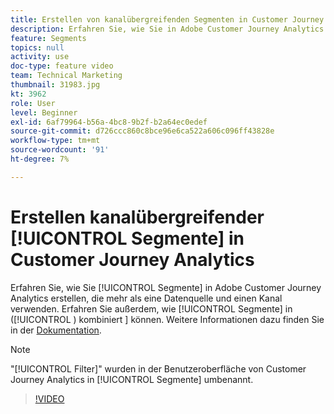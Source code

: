 ```yaml
---
title: Erstellen von kanalübergreifenden Segmenten in Customer Journey Analytics
description: Erfahren Sie, wie Sie in Adobe Customer Journey Analytics Segmente erstellen, die mehr als eine Datenquelle und einen Kanal verwenden. Erfahren Sie außerdem, wie Segmente in Visualisierungen kombiniert werden können.
feature: Segments
topics: null
activity: use
doc-type: feature video
team: Technical Marketing
thumbnail: 31983.jpg
kt: 3962
role: User
level: Beginner
exl-id: 6af79964-b56a-4bc8-9b2f-b2a64ec0edef
source-git-commit: d726ccc860c8bce96e6ca522a606c096ff43828e
workflow-type: tm+mt
source-wordcount: '91'
ht-degree: 7%

---
```


# Erstellen kanalübergreifender [!UICONTROL Segmente] in Customer Journey Analytics

Erfahren Sie, wie Sie [!UICONTROL Segmente] in Adobe Customer Journey Analytics erstellen, die mehr als eine Datenquelle und einen Kanal verwenden. Erfahren Sie außerdem, wie [!UICONTROL Segmente] in ([!UICONTROL ) kombiniert &#x200B;] können. Weitere Informationen dazu finden Sie in der [Dokumentation](https://experienceleague.adobe.com/de/docs/analytics-platform/using/cja-components/cja-segments/filters-overview).

>[!NOTE]
>
> &quot;[!UICONTROL Filter]&quot; wurden in der Benutzeroberfläche von Customer Journey Analytics in [!UICONTROL Segmente] umbenannt.

>[!VIDEO](https://video.tv.adobe.com/v/31983/?quality=12&learn=on)
